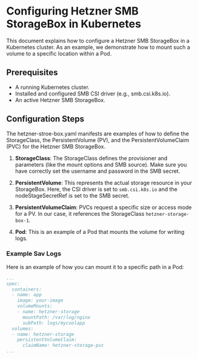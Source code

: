 # Configuring Hetzner SMB StorageBox in Kubernetes

This document explains how to configure a Hetzner SMB StorageBox in a Kubernetes cluster. As an example, we demonstrate how to mount such a volume to a specific location within a Pod.

## Prerequisites

- A running Kubernetes cluster.
- Installed and configured SMB CSI driver (e.g., smb.csi.k8s.io).
- An active Hetzner SMB StorageBox.

## Configuration Steps

The hetzner-stroe-box.yaml manifests are examples of how to define the StorageClass, the PersistentVolume (PV), and the PersistentVolumeClaim (PVC) for the Hetzner SMB StorageBox.

1. **StorageClass**: The StorageClass defines the provisioner and parameters (like the mount options and SMB source). Make sure you have correctly set the username and password in the SMB secret.

2. **PersistentVolume**: This represents the actual storage resource in your StorageBox. Here, the CSI driver is set to `smb.csi.k8s.io` and the nodeStageSecretRef is set to the SMB secret.

3. **PersistentVolumeClaim**: PVCs request a specific size or access mode for a PV. In our case, it references the StorageClass `hetzner-storage-box-1`.

4. **Pod**: This is an example of a Pod that mounts the volume for writing logs.

### Example Sav Logs

Here is an example of how you can mount it to a specific path in a Pod:

```yaml
...
spec:
  containers:
  - name: app
    image: your-image
    volumeMounts:
    - name: hetzner-storage
      mountPath: /var/log/nginx
      subPath: logs/mycoolapp
  volumes:
  - name: hetzner-storage
    persistentVolumeClaim:
      claimName: hetzner-storage-pvc
...

